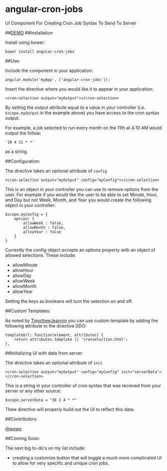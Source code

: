 # angular-cron-jobs
UI Component For Creating Cron Job Syntax To Send To Server

##[DEMO](http://jacobscarter.github.io/angular-cron-jobs/#/)
##Installation

Install using bower:

`bower install angular-cron-jobs`

##Use:

Include the component in your application:

    angular.module('myApp', ['angular-cron-jobs']);

Insert the directive where you would like it to appear in your application:

    <cron-selection output="myOutput"></cron-selection>

By setting the output attribute equal to a value in your controller (i.e. `$scope.myOutput` in the example above) you have access to the cron syntax output.  

For example, a job selected to run every month on the 11th at 4:10 AM would output the follow:

    '10 4 11 * *'

as a string.

##Configuration:

The directive takes an optional attribute of `config`

    <cron-selection output="myOutput" config="myConfig"></cron-selection>

This is an object in your controller you can use to remove options from the user.  For example if you would like the user to be able to set Minute, Hour, and Day but not Week, Month, and Year you would create the following object in your controller:

    $scope.myConfig = {
        option: {
            allowWeek : false,
            allowMonth : false,
            allowYear : false
        }
    }

Currently the config object accepts an options property with an object of allowed selections.  These include:

* allowMinute
* allowHour
* allowDay
* allowWeek
* allowMonth
* allowYear

Setting the keys as booleans will turn the selection on and off.

##Custom Templates:

As noted by [TimotheeJeannin](https://github.com/TimotheeJeannin) you can use custom template by adding the following attribute to the directive DDO:

    templateUrl: function(element, attributes) {
        return attributes.template || 'cronselection.html';
    },

##Initializing UI with data from server

The directive takes an optional attribute of `init`

    <cron-selection output="myOutput" config="myConfig" init="serverData"></cron-selection>

This is a string in your controller of cron syntax that was recieved from your server or any other source:

    $scope.serverData = "30 2 4 * *"
    
Thew directive will properly build out the UI to reflect this data.

##Contributors

[@wowo](https://github.com/wowo)

##Coming Soon:

The next big to-do's on my list include:

* creating a customize button that will toggle a much more complicated UI to allow for very specific and unique cron jobs.
